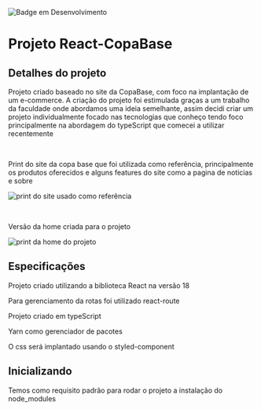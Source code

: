 ![Badge em Desenvolvimento](http://img.shields.io/static/v1?label=STATUS&message=EM%20DESENVOLVIMENTO&color=GREEN&style=for-the-badge)
# Projeto React-CopaBase 

## Detalhes do projeto

<p>Projeto criado baseado no site da CopaBase, com foco na implantação de um e-commerce. A criação do projeto foi estimulada graças a um trabalho da faculdade onde abordamos uma ideia semelhante, assim decidi criar um projeto individualmente focado nas tecnologias que conheço tendo foco principalmente na abordagem do typeScript que comecei a utilizar recentemente  </p>
<br>
<p>Print do site da copa base que foi utilizada como referência, principalmente os produtos oferecidos  e alguns features do site como a pagina de noticias e sobre </p>

![print do site usado como referência](https://github.com/NikisGabriel/E-commerce-front-end-made-with-react/blob/main/public/original.png)

<br>
<p>Versão da home criada para o projeto </p>

![print da home do projeto](https://github.com/NikisGabriel/E-commerce-front-end-made-with-react/blob/main/public/feito.png)

## Especificações

<p>Projeto criado utilizando a biblioteca React na versão 18</p>
<p>Para gerenciamento da rotas foi utilizado react-route</p>
<p>Projeto criado em typeScript</p>
<p>Yarn como gerenciador de pacotes</p>
<p>O css será implantado usando o styled-component</p>

## Inicializando

<p>Temos como requisito padrão para rodar o projeto a instalação do node_modules</p>
